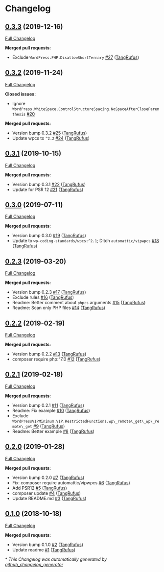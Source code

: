# Changelog

## [0.3.3](https://github.com/ItinerisLtd/itineris-wp-coding-standards/tree/0.3.3) (2019-12-16)

[Full Changelog](https://github.com/ItinerisLtd/itineris-wp-coding-standards/compare/0.3.2...0.3.3)

**Merged pull requests:**

- Exclude `WordPress.PHP.DisallowShortTernary` [\#27](https://github.com/ItinerisLtd/itineris-wp-coding-standards/pull/27) ([TangRufus](https://github.com/TangRufus))

## [0.3.2](https://github.com/ItinerisLtd/itineris-wp-coding-standards/tree/0.3.2) (2019-11-24)

[Full Changelog](https://github.com/ItinerisLtd/itineris-wp-coding-standards/compare/0.3.1...0.3.2)

**Closed issues:**

- Ignore `WordPress.WhiteSpace.ControlStructureSpacing.NoSpaceAfterCloseParenthesis` [\#20](https://github.com/ItinerisLtd/itineris-wp-coding-standards/issues/20)

**Merged pull requests:**

- Version bump 0.3.2 [\#25](https://github.com/ItinerisLtd/itineris-wp-coding-standards/pull/25) ([TangRufus](https://github.com/TangRufus))
- Update wpcs to `^2.2` [\#24](https://github.com/ItinerisLtd/itineris-wp-coding-standards/pull/24) ([TangRufus](https://github.com/TangRufus))

## [0.3.1](https://github.com/ItinerisLtd/itineris-wp-coding-standards/tree/0.3.1) (2019-10-15)

[Full Changelog](https://github.com/ItinerisLtd/itineris-wp-coding-standards/compare/0.3.0...0.3.1)

**Merged pull requests:**

- Version bump 0.3.1 [\#22](https://github.com/ItinerisLtd/itineris-wp-coding-standards/pull/22) ([TangRufus](https://github.com/TangRufus))
- Update for PSR 12 [\#21](https://github.com/ItinerisLtd/itineris-wp-coding-standards/pull/21) ([TangRufus](https://github.com/TangRufus))

## [0.3.0](https://github.com/ItinerisLtd/itineris-wp-coding-standards/tree/0.3.0) (2019-07-11)

[Full Changelog](https://github.com/ItinerisLtd/itineris-wp-coding-standards/compare/0.2.3...0.3.0)

**Merged pull requests:**

- Version bump 0.3.0 [\#19](https://github.com/ItinerisLtd/itineris-wp-coding-standards/pull/19) ([TangRufus](https://github.com/TangRufus))
- Update to `wp-coding-standards/wpcs:^2.1`; Ditch `automattic/vipwpcs` [\#18](https://github.com/ItinerisLtd/itineris-wp-coding-standards/pull/18) ([TangRufus](https://github.com/TangRufus))

## [0.2.3](https://github.com/ItinerisLtd/itineris-wp-coding-standards/tree/0.2.3) (2019-03-20)

[Full Changelog](https://github.com/ItinerisLtd/itineris-wp-coding-standards/compare/0.2.2...0.2.3)

**Merged pull requests:**

- Version bump 0.2.3 [\#17](https://github.com/ItinerisLtd/itineris-wp-coding-standards/pull/17) ([TangRufus](https://github.com/TangRufus))
- Exclude rules [\#16](https://github.com/ItinerisLtd/itineris-wp-coding-standards/pull/16) ([TangRufus](https://github.com/TangRufus))
- Readme: Better comment about `phpcs` arguments [\#15](https://github.com/ItinerisLtd/itineris-wp-coding-standards/pull/15) ([TangRufus](https://github.com/TangRufus))
- Readme: Scan only PHP files [\#14](https://github.com/ItinerisLtd/itineris-wp-coding-standards/pull/14) ([TangRufus](https://github.com/TangRufus))

## [0.2.2](https://github.com/ItinerisLtd/itineris-wp-coding-standards/tree/0.2.2) (2019-02-19)

[Full Changelog](https://github.com/ItinerisLtd/itineris-wp-coding-standards/compare/0.2.1...0.2.2)

**Merged pull requests:**

- Version bump 0.2.2 [\#13](https://github.com/ItinerisLtd/itineris-wp-coding-standards/pull/13) ([TangRufus](https://github.com/TangRufus))
- composer require php:^7.0 [\#12](https://github.com/ItinerisLtd/itineris-wp-coding-standards/pull/12) ([TangRufus](https://github.com/TangRufus))

## [0.2.1](https://github.com/ItinerisLtd/itineris-wp-coding-standards/tree/0.2.1) (2019-02-18)

[Full Changelog](https://github.com/ItinerisLtd/itineris-wp-coding-standards/compare/0.2.0...0.2.1)

**Merged pull requests:**

- Version bump 0.2.1 [\#11](https://github.com/ItinerisLtd/itineris-wp-coding-standards/pull/11) ([TangRufus](https://github.com/TangRufus))
- Readme: Fix example [\#10](https://github.com/ItinerisLtd/itineris-wp-coding-standards/pull/10) ([TangRufus](https://github.com/TangRufus))
- Exclude `WordPressVIPMinimum.VIP.RestrictedFunctions.wp\_remote\_get\_wp\_remote\_get` [\#9](https://github.com/ItinerisLtd/itineris-wp-coding-standards/pull/9) ([TangRufus](https://github.com/TangRufus))
- Readme: Better example [\#8](https://github.com/ItinerisLtd/itineris-wp-coding-standards/pull/8) ([TangRufus](https://github.com/TangRufus))

## [0.2.0](https://github.com/ItinerisLtd/itineris-wp-coding-standards/tree/0.2.0) (2019-01-28)

[Full Changelog](https://github.com/ItinerisLtd/itineris-wp-coding-standards/compare/0.1.0...0.2.0)

**Merged pull requests:**

- Version bump 0.2.0 [\#7](https://github.com/ItinerisLtd/itineris-wp-coding-standards/pull/7) ([TangRufus](https://github.com/TangRufus))
- Fix: composer require automattic/vipwpcs [\#6](https://github.com/ItinerisLtd/itineris-wp-coding-standards/pull/6) ([TangRufus](https://github.com/TangRufus))
- Add PSR12 [\#5](https://github.com/ItinerisLtd/itineris-wp-coding-standards/pull/5) ([TangRufus](https://github.com/TangRufus))
- composer update [\#4](https://github.com/ItinerisLtd/itineris-wp-coding-standards/pull/4) ([TangRufus](https://github.com/TangRufus))
- Update README.md [\#3](https://github.com/ItinerisLtd/itineris-wp-coding-standards/pull/3) ([TangRufus](https://github.com/TangRufus))

## [0.1.0](https://github.com/ItinerisLtd/itineris-wp-coding-standards/tree/0.1.0) (2018-10-18)

[Full Changelog](https://github.com/ItinerisLtd/itineris-wp-coding-standards/compare/e952968d93fd9ad84568916589d8b32c980f8b3a...0.1.0)

**Merged pull requests:**

- Version bump 0.1.0 [\#2](https://github.com/ItinerisLtd/itineris-wp-coding-standards/pull/2) ([TangRufus](https://github.com/TangRufus))
- Update readme [\#1](https://github.com/ItinerisLtd/itineris-wp-coding-standards/pull/1) ([TangRufus](https://github.com/TangRufus))



\* *This Changelog was automatically generated by [github_changelog_generator](https://github.com/github-changelog-generator/github-changelog-generator)*
